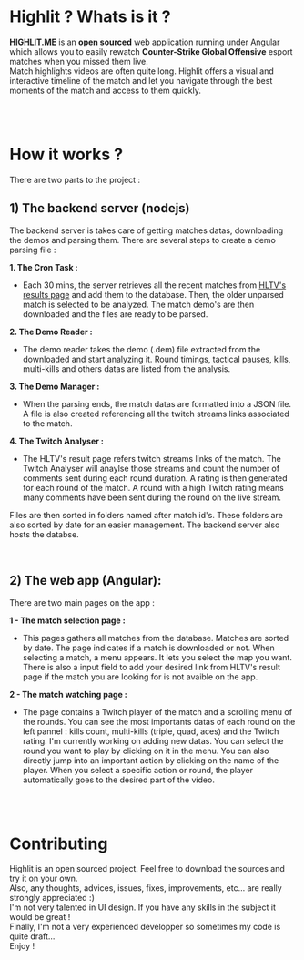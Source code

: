# Highlit ? Whats is it ?

**[HIGHLIT.ME](https://highlit.me)** is an **open sourced** web application running under Angular which allows you to easily rewatch **Counter-Strike Global Offensive** esport matches when you missed them live. <br>
Match highlights videos are often quite long. Highlit offers a visual and interactive timeline of the match and let you navigate through the best moments of the match and access to them quickly.

<br><br>
# How it works ?

There are two parts to the project :


## 1) The backend server (nodejs)

The backend server is takes care of getting matches datas, downloading the demos and parsing them. There are several steps to create a demo parsing file :


**1. The Cron Task :**<br>
* Each 30 mins, the server retrieves all the recent matches from [HLTV's results page](https://www.hltv.org/results) and add them to the database.
Then, the older unparsed match is selected to be analyzed. The match demo's are then downloaded and the files are ready to be parsed.

**2. The Demo Reader :**<br>
* The demo reader takes the demo (.dem) file extracted from the downloaded and start analyzing it.
Round timings, tactical pauses, kills, multi-kills and others datas are listed from the analysis.

**3. The Demo Manager :**<br>
* When the parsing ends, the match datas are formatted into a JSON file.
A file is also created referencing all the twitch streams links associated to the match.

**4. The Twitch Analyser :**<br>
* The HLTV's result page refers twitch streams links of the match. The Twitch Analyser will anaylse those streams and count the number of comments sent during each round duration.
A rating is then generated for each round of the match. A round with a high Twitch rating means many comments have been sent during the round on the live stream.

Files are then sorted in folders named after match id's. These folders are also sorted by date for an easier management.
The backend server also hosts the databse.

<br>

## 2) The web app (Angular):

There are two main pages on the app :


**1 - The match selection page :**<br>
* This pages gathers all matches from the database. Matches are sorted by date.
The page indicates if a match is downloaded or not.
When selecting a match, a menu appears. It lets you select the map you want.
There is also a input field to add your desired link from HLTV's result page if the match you are looking for is not avaible on the app.

**2 - The match watching page :**<br>
* The page contains a Twitch player of the match and a scrolling menu of the rounds.
You can see the most importants datas of each round on the left pannel : kills count, multi-kills (triple, quad, aces) and the Twitch rating. I'm currently working on adding new datas.
You can select the round you want to play by clicking on it in the menu.
You can also directly jump into an important action by clicking on the name of the player.
When you select a specific action or round, the player automatically goes to the desired part of the video.


<br><br>
# Contributing

Highlit is an open sourced project. Feel free to download the sources and try it on your own.<br>
Also, any thoughts, advices, issues, fixes, improvements, etc... are really strongly appreciated :)<br>
I'm not very talented in UI design. If you have any skills in the subject it would be great !<br>
Finally, I'm not a very experienced developper so sometimes my code is quite draft...<br>
Enjoy !








